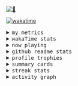 [![🐙](https://hits.seeyoufarm.com/api/count/incr/badge.svg?url=https%3A%2F%2Fgithub.com%2Fktnkk%2Fhit-counter&count_bg=%23070707&title_bg=%23070707&icon=&icon_color=%23E7E7E7&title=visitors&edge_flat=true)](https://hits.seeyoufarm.com)

[![wakatime](https://wakatime.com/badge/user/43ee8060-219a-4cc8-b7a0-9a681ab5a8a7.svg)](https://wakatime.com/@43ee8060-219a-4cc8-b7a0-9a681ab5a8a7)

<details>
  <summary> <samp>my metrics</samp></summary>
  
  <br>
  
 ![🐳](https://github.com/kkhys/kkhys/blob/main/github-metrics.svg)
  
  ***
</details>

<details>
  <summary> <samp>wakaTime stats</samp></summary>
  
  <br>
  
<!--START_SECTION:waka-->
![Code Time](http://img.shields.io/badge/Code%20Time-207%20hrs%2045%20mins-blue)

**🐱 My GitHub Data** 

> 🏆 680 Contributions in the Year 2023
 > 
> 📦 4.9 MB Used in GitHub's Storage 
 > 
> 💼 Opted to Hire
 > 
> 📜 3 Public Repositories 
 > 
> 🔑 54 Private Repositories  
 > 
**I'm an Early 🐤** 

```text
🌞 Morning      927 commits       ████████░░░░░░░░░░░░░░░░░   35.30 % 
🌆 Daytime      638 commits       ██████░░░░░░░░░░░░░░░░░░░   24.30 % 
🌃 Evening      943 commits       █████████░░░░░░░░░░░░░░░░   35.91 % 
🌙 Night        118 commits       █░░░░░░░░░░░░░░░░░░░░░░░░   04.49 % 

```
📅 **I'm Most Productive on Monday** 

```text
Monday         506 commits       ████░░░░░░░░░░░░░░░░░░░░░   19.27 % 
Tuesday        479 commits       ████░░░░░░░░░░░░░░░░░░░░░   18.24 % 
Wednesday      435 commits       ████░░░░░░░░░░░░░░░░░░░░░   16.57 % 
Thursday       495 commits       ████░░░░░░░░░░░░░░░░░░░░░   18.85 % 
Friday         377 commits       ███░░░░░░░░░░░░░░░░░░░░░░   14.36 % 
Saturday       205 commits       ██░░░░░░░░░░░░░░░░░░░░░░░   07.81 % 
Sunday         129 commits       █░░░░░░░░░░░░░░░░░░░░░░░░   04.91 % 

```


📊 **This Week I Spent My Time On** 

```text
⌚︎ Time Zone: Asia/Tokyo

💬 Programming Languages: 
Other                    42 hrs 51 mins      ████████████████████░░░░░   81.34 % 
TypeScript               5 hrs 57 mins       ██░░░░░░░░░░░░░░░░░░░░░░░   11.31 % 
Ruby                     2 hrs 34 mins       █░░░░░░░░░░░░░░░░░░░░░░░░   04.88 % 
Java                     18 mins             ░░░░░░░░░░░░░░░░░░░░░░░░░   00.59 % 
SQL                      14 mins             ░░░░░░░░░░░░░░░░░░░░░░░░░   00.47 % 

🔥 Editors: 
Browser                  42 hrs 51 mins      ████████████████████░░░░░   81.34 % 
WebStorm                 6 hrs 28 mins       ███░░░░░░░░░░░░░░░░░░░░░░   12.30 % 
RubyMine                 2 hrs 54 mins       █░░░░░░░░░░░░░░░░░░░░░░░░   05.51 % 
IntelliJ                 26 mins             ░░░░░░░░░░░░░░░░░░░░░░░░░   00.84 % 

💻 Operating System: 
Mac                      52 hrs 41 mins      █████████████████████████   100.00 % 
Windows                  0 secs              ░░░░░░░░░░░░░░░░░░░░░░░░░   00.00 % 

```


 Last Updated on 2023/02/14 18:35:12 UTC
<!--END_SECTION:waka-->
  
  ***
</details>


<details>
  <summary> <samp>now playing</samp></summary>
  
  <br>
 
 [![🐟](https://spotify-github-profile.vercel.app/api/view?uid=31ryofms4dnv7mrohhepo4c4zgqu&cover_image=true&theme=default&show_offline=false&background_color=121212&bar_color=53b14f&bar_color_cover=false)](https://open.spotify.com/user/31ryofms4dnv7mrohhepo4c4zgqu)
  
  ***
</details>

<details>
  <summary> <samp>github readme stats</samp></summary>
  
  <br>
  
 <p align="left"> 
  <img alt="🐠" src="https://github-readme-stats.vercel.app/api?username=kkhys&count_private=true&show_icons=true&theme=dark&include_all_commits=true" />
  <img alt="🐟" src="https://github-readme-stats.vercel.app/api/top-langs/?username=kkhys&layout=compact&theme=dark&langs_count=10&hide=HTML,CSS,SCSS" />
</p>
  
  ***
</details>

<details>
  <summary> <samp>profile trophies</samp></summary>
  
  <br>
  
  [![🐬](https://github-profile-trophy.vercel.app/?username=kkhys&rank=SECRET,SSS,SS,S,AAA,AA,A&theme=darkhub&row=1&margin-w=10&no-bg=true)](https://github.com/ryo-ma/github-profile-trophy)
  
  ***
</details>

<details>
  <summary> <samp>summary cards</samp></summary>
  
  <br>
  
  ![🐋](https://github-profile-summary-cards.vercel.app/api/cards/profile-details?username=kkhys&theme=github_dark)
  ![🦑](https://github-profile-summary-cards.vercel.app/api/cards/repos-per-language?username=kkhys&theme=github_dark)
  ![🦭](https://github-profile-summary-cards.vercel.app/api/cards/most-commit-language?username=kkhys&theme=github_dark)
  ![🦀](https://github-profile-summary-cards.vercel.app/api/cards/stats?username=kkhys&theme=github_dark)
  ![🦈](https://github-profile-summary-cards.vercel.app/api/cards/productive-time?username=kkhys&theme=github_dark)
  
  ***
</details>

<details>
  <summary> <samp>streak stats</samp></summary>
  
  <br>
  
  [![🐠](http://github-readme-streak-stats.herokuapp.com?user=kkhys&theme=dark)](https://git.io/streak-stats)
  
  ***
</details>

<details>
  <summary> <samp>activity graph</samp></summary>
  
  <br>
  
  [![🐡](https://github-readme-activity-graph.cyclic.app/graph?username=kkhys&theme=xcode)](https://github.com/ashutosh00710/github-readme-activity-graph)
  
  ***
</details>
